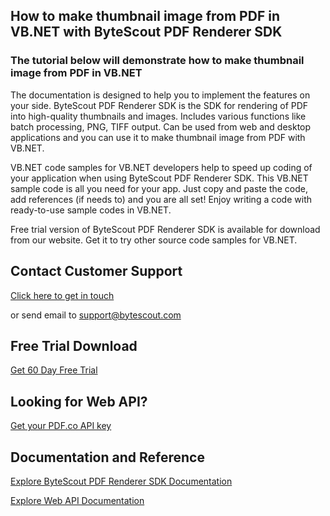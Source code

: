 ## How to make thumbnail image from PDF in VB.NET with ByteScout PDF Renderer SDK

### The tutorial below will demonstrate how to make thumbnail image from PDF in VB.NET

The documentation is designed to help you to implement the features on your side. ByteScout PDF Renderer SDK is the SDK for rendering of PDF into high-quality thumbnails and images. Includes various functions like batch processing, PNG, TIFF output. Can be used from web and desktop applications and you can use it to make thumbnail image from PDF with VB.NET.

VB.NET code samples for VB.NET developers help to speed up coding of your application when using ByteScout PDF Renderer SDK. This VB.NET sample code is all you need for your app. Just copy and paste the code, add references (if needs to) and you are all set! Enjoy writing a code with ready-to-use sample codes in VB.NET.

Free trial version of ByteScout PDF Renderer SDK is available for download from our website. Get it to try other source code samples for VB.NET.

## Contact Customer Support

[Click here to get in touch](https://bytescout.zendesk.com/hc/en-us/requests/new?subject=ByteScout%20PDF%20Renderer%20SDK%20Question)

or send email to [support@bytescout.com](mailto:support@bytescout.com?subject=ByteScout%20PDF%20Renderer%20SDK%20Question) 

## Free Trial Download

[Get 60 Day Free Trial](https://bytescout.com/download/web-installer?utm_source=github-readme)

## Looking for Web API? 

[Get your PDF.co API key](https://pdf.co/documentation/api?utm_source=github-readme)

## Documentation and Reference

[Explore ByteScout PDF Renderer SDK Documentation](https://bytescout.com/documentation/index.html?utm_source=github-readme)

[Explore Web API Documentation](https://pdf.co/documentation/api?utm_source=github-readme)